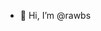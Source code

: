 - 👋 Hi, I’m @rawbs

<!---
rawbs/rawbs is a ✨ special ✨ repository because its `README.md` (this file) appears on your GitHub profile.
You can click the Preview link to take a look at your changes.
--->
